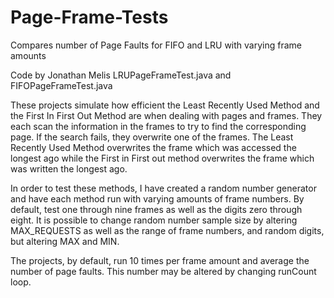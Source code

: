 # Page-Frame-Tests
Compares number of Page Faults for FIFO and LRU with varying frame amounts

Code by Jonathan Melis
LRUPageFrameTest.java and FIFOPageFrameTest.java


These projects simulate how efficient the Least Recently Used Method and the
First In First Out Method are when dealing with pages and frames. 
They each scan the information in the frames to try to find the corresponding page.
If the search fails, they overwrite one of the frames. 
The Least Recently Used Method overwrites the frame which was accessed the longest 
ago while the First in First out method overwrites the frame which was written the longest ago.
  
In order to test these methods, I have created a random number generator and have each method
run with varying amounts of frame numbers.  By default, test one through nine frames 
as well as the digits zero through eight.  It is possible to change random number sample size
by altering MAX_REQUESTS as well as the range of frame numbers, and random digits, 
but altering MAX and MIN. 
 
The projects, by default, run 10 times per frame amount and average the number of page faults. 
This number may be altered by changing runCount loop.     
